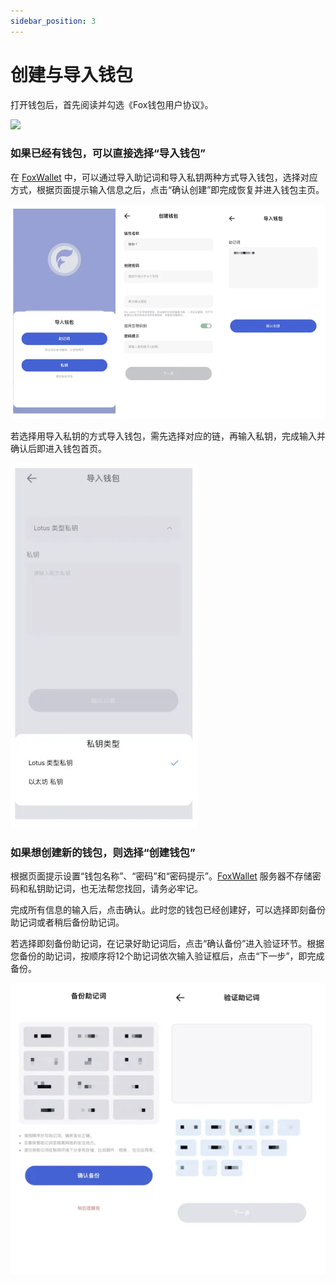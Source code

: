 ```yaml
---
sidebar_position: 3
---
```


# 创建与导入钱包

打开钱包后，首先阅读并勾选《Fox钱包用户协议》。

<img src="/img/docs/onboard.webp" width="320" />

### 如果已经有钱包，可以直接选择“导入钱包”

在 [FoxWallet](https://foxwallet.com) 中，可以通过导入助记词和导入私钥两种方式导入钱包，选择对应方式，根据页面提示输入信息之后，点击“确认创建”即完成恢复并进入钱包主页。

![](../img/import-wallet.webp)

若选择用导入私钥的方式导入钱包，需先选择对应的链，再输入私钥，完成输入并确认后即进入钱包首页。

![](../img/import-priv.webp)

### 如果想创建新的钱包，则选择“创建钱包”
根据页面提示设置“钱包名称”、“密码”和“密码提示”。[FoxWallet](https://foxwallet.com) 服务器不存储密码和私钥助记词，也无法帮您找回，请务必牢记。

完成所有信息的输入后，点击确认。此时您的钱包已经创建好，可以选择即刻备份助记词或者稍后备份助记词。

若选择即刻备份助记词，在记录好助记词后，点击“确认备份”进入验证环节。根据您备份的助记词，按顺序将12个助记词依次输入验证框后，点击“下一步”，即完成备份。

![](../img/backup-seed.webp)